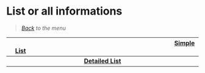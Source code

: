 # List or all informations


> *[Back](../games.md) to the menu*

| <img width="430" height="1">[Simple List](ps2_list.md)<img width="430" height="1"> | 
| :---: |
| **[Detailed List](ps2_info_games.md)** |
